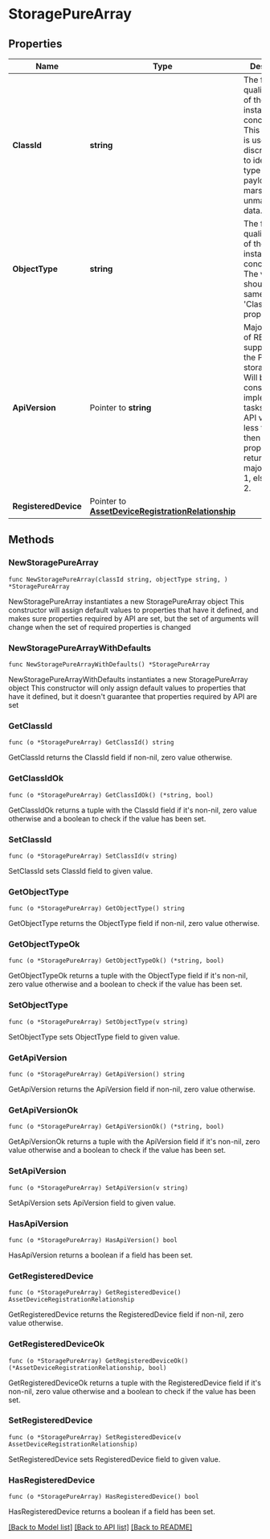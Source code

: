 # StoragePureArray

## Properties

Name | Type | Description | Notes
------------ | ------------- | ------------- | -------------
**ClassId** | **string** | The fully-qualified name of the instantiated, concrete type. This property is used as a discriminator to identify the type of the payload when marshaling and unmarshaling data. | [default to "storage.PureArray"]
**ObjectType** | **string** | The fully-qualified name of the instantiated, concrete type. The value should be the same as the &#39;ClassId&#39; property. | [default to "storage.PureArray"]
**ApiVersion** | Pointer to **string** | Major version of REST API supported by the Pure storage array. Will be used as constraint for implementation tasks. If REST API version is less than 2.4, then this property returns the major version 1, else returns 2. | [optional] [readonly] 
**RegisteredDevice** | Pointer to [**AssetDeviceRegistrationRelationship**](AssetDeviceRegistrationRelationship.md) |  | [optional] 

## Methods

### NewStoragePureArray

`func NewStoragePureArray(classId string, objectType string, ) *StoragePureArray`

NewStoragePureArray instantiates a new StoragePureArray object
This constructor will assign default values to properties that have it defined,
and makes sure properties required by API are set, but the set of arguments
will change when the set of required properties is changed

### NewStoragePureArrayWithDefaults

`func NewStoragePureArrayWithDefaults() *StoragePureArray`

NewStoragePureArrayWithDefaults instantiates a new StoragePureArray object
This constructor will only assign default values to properties that have it defined,
but it doesn't guarantee that properties required by API are set

### GetClassId

`func (o *StoragePureArray) GetClassId() string`

GetClassId returns the ClassId field if non-nil, zero value otherwise.

### GetClassIdOk

`func (o *StoragePureArray) GetClassIdOk() (*string, bool)`

GetClassIdOk returns a tuple with the ClassId field if it's non-nil, zero value otherwise
and a boolean to check if the value has been set.

### SetClassId

`func (o *StoragePureArray) SetClassId(v string)`

SetClassId sets ClassId field to given value.


### GetObjectType

`func (o *StoragePureArray) GetObjectType() string`

GetObjectType returns the ObjectType field if non-nil, zero value otherwise.

### GetObjectTypeOk

`func (o *StoragePureArray) GetObjectTypeOk() (*string, bool)`

GetObjectTypeOk returns a tuple with the ObjectType field if it's non-nil, zero value otherwise
and a boolean to check if the value has been set.

### SetObjectType

`func (o *StoragePureArray) SetObjectType(v string)`

SetObjectType sets ObjectType field to given value.


### GetApiVersion

`func (o *StoragePureArray) GetApiVersion() string`

GetApiVersion returns the ApiVersion field if non-nil, zero value otherwise.

### GetApiVersionOk

`func (o *StoragePureArray) GetApiVersionOk() (*string, bool)`

GetApiVersionOk returns a tuple with the ApiVersion field if it's non-nil, zero value otherwise
and a boolean to check if the value has been set.

### SetApiVersion

`func (o *StoragePureArray) SetApiVersion(v string)`

SetApiVersion sets ApiVersion field to given value.

### HasApiVersion

`func (o *StoragePureArray) HasApiVersion() bool`

HasApiVersion returns a boolean if a field has been set.

### GetRegisteredDevice

`func (o *StoragePureArray) GetRegisteredDevice() AssetDeviceRegistrationRelationship`

GetRegisteredDevice returns the RegisteredDevice field if non-nil, zero value otherwise.

### GetRegisteredDeviceOk

`func (o *StoragePureArray) GetRegisteredDeviceOk() (*AssetDeviceRegistrationRelationship, bool)`

GetRegisteredDeviceOk returns a tuple with the RegisteredDevice field if it's non-nil, zero value otherwise
and a boolean to check if the value has been set.

### SetRegisteredDevice

`func (o *StoragePureArray) SetRegisteredDevice(v AssetDeviceRegistrationRelationship)`

SetRegisteredDevice sets RegisteredDevice field to given value.

### HasRegisteredDevice

`func (o *StoragePureArray) HasRegisteredDevice() bool`

HasRegisteredDevice returns a boolean if a field has been set.


[[Back to Model list]](../README.md#documentation-for-models) [[Back to API list]](../README.md#documentation-for-api-endpoints) [[Back to README]](../README.md)


